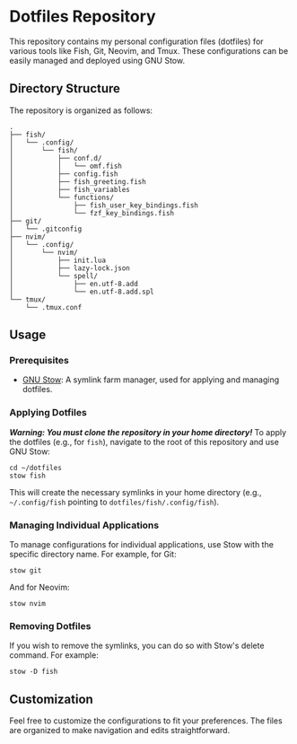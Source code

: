 # Dotfiles Repository

This repository contains my personal configuration files (dotfiles) for various tools like Fish, Git, Neovim, and Tmux. These configurations can be easily managed and deployed using GNU Stow.

## Directory Structure

The repository is organized as follows:

```
.
├── fish/
│   └── .config/
│       └── fish/
│           ├── conf.d/
│           │   └── omf.fish
│           ├── config.fish
│           ├── fish_greeting.fish
│           ├── fish_variables
│           └── functions/
│               ├── fish_user_key_bindings.fish
│               └── fzf_key_bindings.fish
├── git/
│   └── .gitconfig
├── nvim/
│   └── .config/
│       └── nvim/
│           ├── init.lua
│           ├── lazy-lock.json
│           └── spell/
│               ├── en.utf-8.add
│               └── en.utf-8.add.spl
└── tmux/
    └── .tmux.conf
```


## Usage

### Prerequisites

- [GNU Stow](https://www.gnu.org/software/stow/): A symlink farm manager, used for applying and managing dotfiles.

### Applying Dotfiles

***Warning: You must clone the repository in your home directory!***
To apply the dotfiles (e.g., for `fish`), navigate to the root of this repository and use GNU Stow:

```
cd ~/dotfiles
stow fish
```

This will create the necessary symlinks in your home directory (e.g., `~/.config/fish` pointing to `dotfiles/fish/.config/fish`).

### Managing Individual Applications

To manage configurations for individual applications, use Stow with the specific directory name. For example, for Git:

```
stow git
```

And for Neovim:

```
stow nvim
```

### Removing Dotfiles

If you wish to remove the symlinks, you can do so with Stow's delete command. For example:

```
stow -D fish
```

## Customization

Feel free to customize the configurations to fit your preferences. The files are organized to make navigation and edits straightforward.

